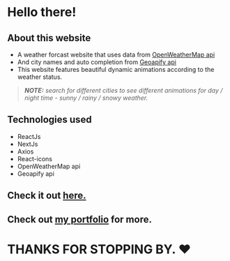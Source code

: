 # Hello there!

## About this website

- A weather forcast website that uses data from [OpenWeatherMap api](https://openweathermap.org)
- And city names and auto completion from [Geoapify api](https://www.geoapify.com/)
- This website features beautiful dynamic animations according to the weather status.

> **_NOTE:_** _search for different cities to see different animations for day / night time - sunny / rainy / snowy weather._

## Technologies used

- ReactJs
- NextJs
- Axios
- React-icons
- OpenWeatherMap api
- Geoapify api

## Check it out [here.](https://dynamic-weather-app-next13.vercel.app/)

## Check out [my portfolio](https://mohammad-kikhia.vercel.app/) for more.

# THANKS FOR STOPPING BY. ❤
